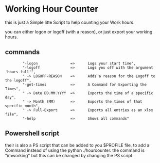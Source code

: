 # Working Hour Counter

this is just a Simple litte Script to help counting your Work hours.

you can either logon or logoff (with a reason), or just export your working hours.

## commands
            "-logon               =>      Logs your start time",
            "-logoff              =>      Logs you off with the argument 'hours full'",
            " -> LOGOFF-REASON    =>      Adds a reason for the Logoff to the logoff",
            "-get-times           =>      A Command for Exporting the Times",
            " -> Date DD.MM.YYYY  =>      Exports the time of a specific day",
            " -> Month (MM)       =>      Exports the times of that specific month",
            " -> Full-Export      =>      Exports all entries as an xlsx file",
            "-help                =>      Shows all commands"

## Powershell script

their is also a PS script that can be added to you $PROFILE file, to add a Command instead of using the python ./hourcounter.
the command is "imworking" but this can be changed by changing the PS script.
